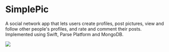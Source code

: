 # SimplePic
A social network app that lets users create profiles, post pictures, view and follow other people's profiles, and rate and comment their posts. Implemented using Swift, Parse Platform and MongoDB. 


![](IMB_iqTVxh.gif.gif)
